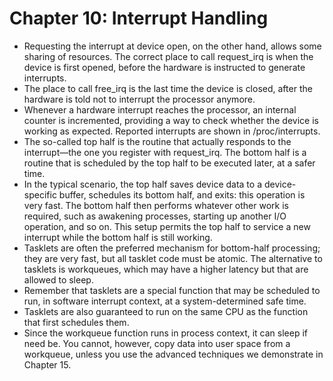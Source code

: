 # Chapter 10: Interrupt Handling
- Requesting the interrupt at device open, on the other hand, allows some sharing of resources. The correct place to call request_irq is when the device is first opened, before the hardware is instructed to generate interrupts. 
- The place to call free_irq is the last time the device is closed, after the hardware is told not to interrupt the processor anymore. 
- Whenever a hardware interrupt reaches the processor, an internal counter is incremented, providing a way to check whether the device is working as expected. Reported interrupts are shown in /proc/interrupts. 
- The so-called top half is the routine that actually responds to the interrupt—the one you register with request_irq. The bottom half is a routine that is scheduled by the top half to be executed later, at a safer time. 
- In the typical scenario, the top half saves device data to a device-specific buffer, schedules its bottom half, and exits: this operation is very fast. The bottom half then performs whatever other work is required, such as awakening processes, starting up another I/O operation, and so on. This setup permits the top half to service a new interrupt while the bottom half is still working.
- Tasklets are often the preferred mechanism for bottom-half processing; they are very fast, but all tasklet code must be atomic. The alternative to tasklets is workqueues, which may have a higher latency but that are allowed to sleep.
- Remember that tasklets are a special function that may be scheduled to run, in software interrupt context, at a system-determined safe time.
- Tasklets are also guaranteed to run on the same CPU as the function that first schedules them. 
- Since the workqueue function runs in process context, it can sleep if need be. You cannot, however, copy data into user space from a workqueue, unless you use the advanced techniques we demonstrate in Chapter 15.